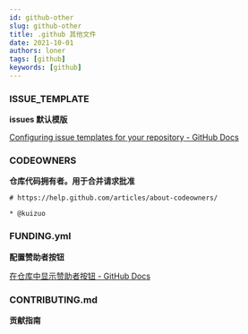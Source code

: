 ```yaml
---
id: github-other
slug: github-other
title: .github 其他文件
date: 2021-10-01
authors: loner
tags: [github]
keywords: [github]
---
```


<!-- truncate -->

### ISSUE_TEMPLATE

**issues 默认模版**

[Configuring issue templates for your repository - GitHub Docs](https://docs.github.com/en/communities/using-templates-to-encourage-useful-issues-and-pull-requests/configuring-issue-templates-for-your-repository)

### CODEOWNERS

**仓库代码拥有者。用于合并请求批准**

```
# https://help.github.com/articles/about-codeowners/

* @kuizuo
```

### FUNDING.yml

**配置赞助者按钮**

[在仓库中显示赞助者按钮 - GitHub Docs](https://docs.github.com/cn/repositories/managing-your-repositorys-settings-and-features/customizing-your-repository/displaying-a-sponsor-button-in-your-repository#about-funding-files)

### CONTRIBUTING.md

**贡献指南**